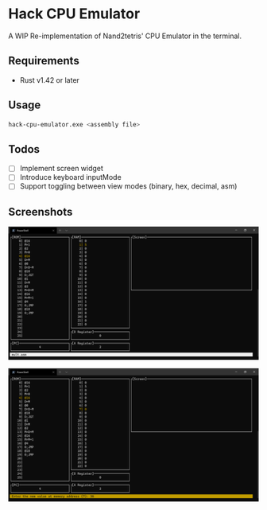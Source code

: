 # Hack CPU Emulator

A WIP Re-implementation of Nand2tetris' CPU Emulator in the terminal.

## Requirements
- Rust v1.42 or later

## Usage
```sh
hack-cpu-emulator.exe <assembly file>
```

## Todos
- [ ] Implement screen widget
- [ ] Introduce keyboard inputMode
- [ ] Support toggling between view modes (binary, hex, decimal, asm)

## Screenshots
![screenshot](https://raw.githubusercontent.com/ducaale/hack-cpu-emulator/master/screenshots/screenshot-1.png)

![screenshot](https://raw.githubusercontent.com/ducaale/hack-cpu-emulator/master/screenshots/screenshot-2.png)